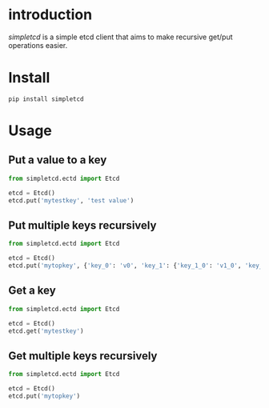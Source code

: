 # introduction

_simpletcd_ is a simple etcd client that aims to make recursive get/put operations easier.


# Install

```
pip install simpletcd
```

# Usage

## Put a value to a key
```python
from simpletcd.ectd import Etcd

etcd = Etcd()
etcd.put('mytestkey', 'test value')

```

## Put multiple keys recursively

```python
from simpletcd.ectd import Etcd

etcd = Etcd()
etcd.put('mytopkey', {'key_0': 'v0', 'key_1': {'key_1_0': 'v1_0', 'key_1_1': 'v1_1'}})

```

## Get a key
```python
from simpletcd.ectd import Etcd

etcd = Etcd()
etcd.get('mytestkey')

```

## Get multiple keys recursively
```python
from simpletcd.ectd import Etcd

etcd = Etcd()
etcd.put('mytopkey')

```

